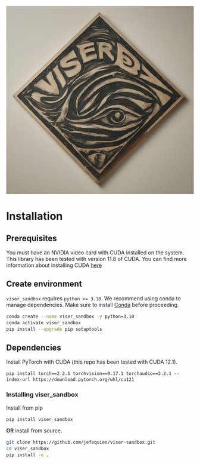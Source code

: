 ![viser_sandbox](assets/viser_sandbox.jpg)

# Installation

## Prerequisites

You must have an NVIDIA video card with CUDA installed on the system. This library has been tested with version 11.8 of CUDA. You can find more information about installing CUDA [here](https://docs.nvidia.com/cuda/cuda-quick-start-guide/index.html)

## Create environment

`viser_sandbox` requires `python >= 3.10`. We recommend using conda to manage dependencies. Make sure to install [Conda](https://docs.conda.io/miniconda.html) before proceeding.

```bash
conda create --name viser_sandbox -y python=3.10
conda activate viser_sandbox
pip install --upgrade pip setuptools
```

## Dependencies

Install PyTorch with CUDA (this repo has been tested with CUDA 12.1).
```
pip install torch==2.2.1 torchvision==0.17.1 torchaudio==2.2.1 --index-url https://download.pytorch.org/whl/cu121
```


### Installing viser_sandbox

Install from pip

```bash
pip install viser_sandbox
```

**OR** install from source.

```bash
git clone https://github.com/jefequien/viser-sandbox.git
cd viser_sandbox
pip install -e .
```
